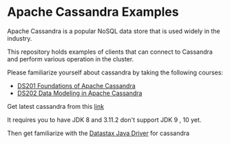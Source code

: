 # Apache Cassandra Examples

Apache Cassandra is a popular NoSQL data store that is used widely in the industry.

This repository holds examples of clients that can connect to Cassandra and perform various operation in the cluster.

Please familiarize yourself about cassandra by taking the following courses:

* [DS201 Foundations of Apache Cassandra](https://academy.datastax.com/resources/ds201-foundations-apache-cassandra)
* [DS202 Data Modeling in Apache Cassandra](https://academy.datastax.com/resources/ds220-data-modeling)

Get latest cassandra from this [link](http://cassandra.apache.org/download/)

It requires you to have JDK 8 and 3.11.2 don't support JDK 9 , 10 yet.

Then get familiarize with the [Datastax Java Driver](https://docs.datastax.com/en/developer/java-driver/3.1/) for cassandra
